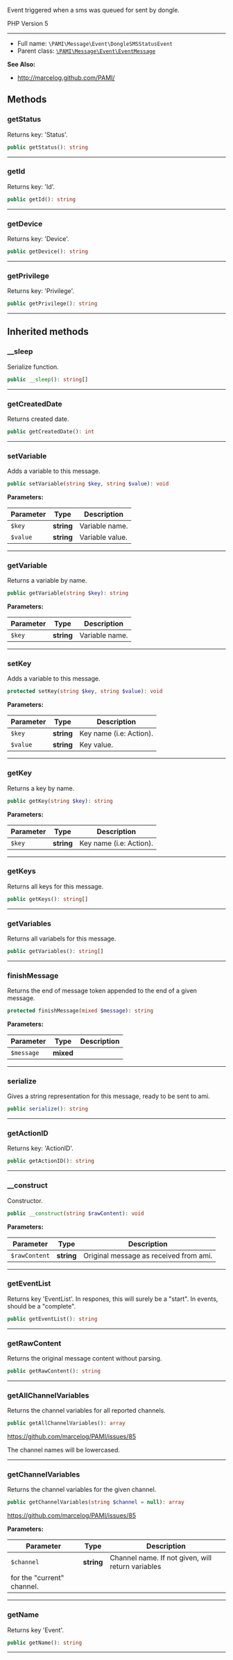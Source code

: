 
Event triggered when a sms was queued for sent by dongle.

PHP Version 5

***

* Full name: `\PAMI\Message\Event\DongleSMSStatusEvent`
* Parent class: [`\PAMI\Message\Event\EventMessage`](./EventMessage)

**See Also:**

* http://marcelog.github.com/PAMI/

## Methods

### getStatus

Returns key: 'Status'.

```php
public getStatus(): string
```

***

### getId

Returns key: 'Id'.

```php
public getId(): string
```

***

### getDevice

Returns key: 'Device'.

```php
public getDevice(): string
```

***

### getPrivilege

Returns key: 'Privilege'.

```php
public getPrivilege(): string
```

***

## Inherited methods

### __sleep

Serialize function.

```php
public __sleep(): string[]
```

***

### getCreatedDate

Returns created date.

```php
public getCreatedDate(): int
```

***

### setVariable

Adds a variable to this message.

```php
public setVariable(string $key, string $value): void
```

**Parameters:**

| Parameter | Type       | Description     |
|-----------|------------|-----------------|
| `$key`    | **string** | Variable name.  |
| `$value`  | **string** | Variable value. |

***

### getVariable

Returns a variable by name.

```php
public getVariable(string $key): string
```

**Parameters:**

| Parameter | Type       | Description    |
|-----------|------------|----------------|
| `$key`    | **string** | Variable name. |

***

### setKey

Adds a variable to this message.

```php
protected setKey(string $key, string $value): void
```

**Parameters:**

| Parameter | Type       | Description             |
|-----------|------------|-------------------------|
| `$key`    | **string** | Key name (i.e: Action). |
| `$value`  | **string** | Key value.              |

***

### getKey

Returns a key by name.

```php
public getKey(string $key): string
```

**Parameters:**

| Parameter | Type       | Description             |
|-----------|------------|-------------------------|
| `$key`    | **string** | Key name (i.e: Action). |

***

### getKeys

Returns all keys for this message.

```php
public getKeys(): string[]
```

***

### getVariables

Returns all variabels for this message.

```php
public getVariables(): string[]
```

***

### finishMessage

Returns the end of message token appended to the end of a given message.

```php
protected finishMessage(mixed $message): string
```

**Parameters:**

| Parameter  | Type      | Description |
|------------|-----------|-------------|
| `$message` | **mixed** |             |

***

### serialize

Gives a string representation for this message, ready to be sent to
ami.

```php
public serialize(): string
```

***

### getActionID

Returns key: 'ActionID'.

```php
public getActionID(): string
```

***

### __construct

Constructor.

```php
public __construct(string $rawContent): void
```

**Parameters:**

| Parameter     | Type       | Description                            |
|---------------|------------|----------------------------------------|
| `$rawContent` | **string** | Original message as received from ami. |

***

### getEventList

Returns key 'EventList'. In respones, this will surely be a "start". In
events, should be a "complete".

```php
public getEventList(): string
```

***

### getRawContent

Returns the original message content without parsing.

```php
public getRawContent(): string
```

***

### getAllChannelVariables

Returns the channel variables for all reported channels.

```php
public getAllChannelVariables(): array
```

https://github.com/marcelog/PAMI/issues/85

The channel names will be lowercased.

***

### getChannelVariables

Returns the channel variables for the given channel.

```php
public getChannelVariables(string $channel = null): array
```

https://github.com/marcelog/PAMI/issues/85

**Parameters:**

| Parameter  | Type       | Description                                                                  |
|------------|------------|------------------------------------------------------------------------------|
| `$channel` | **string** | Channel name. If not given, will return variables
for the "current" channel. |

***

### getName

Returns key 'Event'.

```php
public getName(): string
```

***
